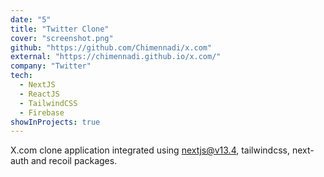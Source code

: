 ```yaml
---
date: "5"
title: "Twitter Clone"
cover: "screenshot.png"
github: "https://github.com/Chimennadi/x.com"
external: "https://chimennadi.github.io/x.com/"
company: "Twitter"
tech:
  - NextJS
  - ReactJS
  - TailwindCSS
  - Firebase
showInProjects: true
---
```


X.com clone application integrated using nextjs@v13.4, tailwindcss, next-auth and recoil packages. 